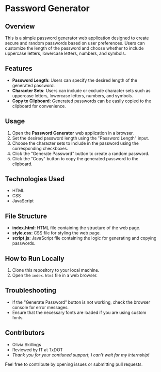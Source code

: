# Password Generator

## Overview

This is a simple password generator web application designed to create secure and random passwords based on user preferences. Users can customize the length of the password and choose whether to include uppercase letters, lowercase letters, numbers, and symbols.

## Features

- **Password Length:** Users can specify the desired length of the generated password.
- **Character Sets:** Users can include or exclude character sets such as uppercase letters, lowercase letters, numbers, and symbols.
- **Copy to Clipboard:** Generated passwords can be easily copied to the clipboard for convenience.

## Usage

1. Open the **Password Generator** web application in a browser.
2. Set the desired password length using the "Password Length" input.
3. Choose the character sets to include in the password using the corresponding checkboxes.
4. Click the "Generate Password" button to create a random password.
5. Click the "Copy" button to copy the generated password to the clipboard.

## Technologies Used

- HTML
- CSS
- JavaScript

## File Structure

- **index.html:** HTML file containing the structure of the web page.
- **style.css:** CSS file for styling the web page.
- **script.js:** JavaScript file containing the logic for generating and copying passwords.

## How to Run Locally

1. Clone this repository to your local machine.
2. Open the `index.html` file in a web browser.

## Troubleshooting

- If the "Generate Password" button is not working, check the browser console for error messages.
- Ensure that the necessary fonts are loaded if you are using custom fonts.

## Contributors

- Olivia Skillings
- Reviewed by IT at TxDOT
 - *Thank you for your contiuned support, I can't wait for my internship!*

Feel free to contribute by opening issues or submitting pull requests.
